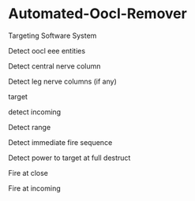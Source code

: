 # Automated-Oocl-Remover
Targeting Software System

Detect oocl eee entities

Detect central nerve column

Detect leg nerve columns (if any)

target

detect incoming

Detect range

Detect immediate fire sequence

Detect power to target at full destruct

Fire at close 

Fire at incoming 




